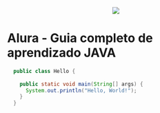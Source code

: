 <div align="center">
 <img src="https://user-images.githubusercontent.com/5865711/228238273-500782a5-839c-4202-90fa-9ff1d52741c8.png">
</div>

# Alura - Guia completo de aprendizado JAVA  

```java
  public class Hello {
  
    public static void main(String[] args) {
      System.out.println("Hello, World!");
    }
  }
```
